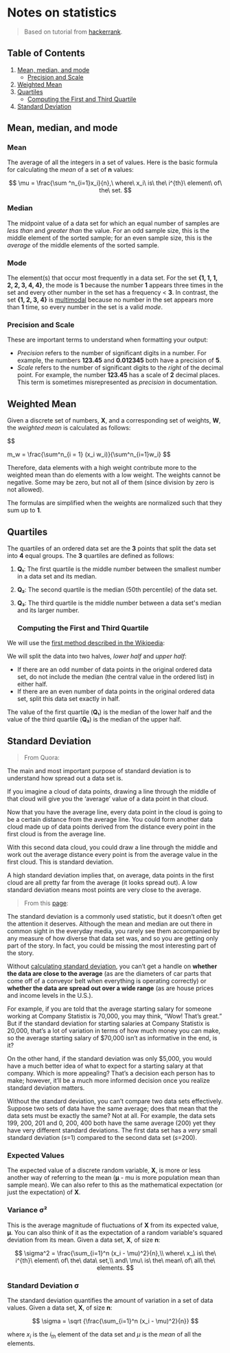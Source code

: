 # Notes on statistics

> Based on tutorial from [hackerrank](https://hackerrank.com).

## Table of Contents

1. [Mean, median, and mode](#Mean-median-and-mode)
   - [Precision and Scale](#Precision-and-Scale)
2. [Weighted Mean](#Weighted-Mean)
3. [Quartiles](#Quartiles)
   - [Computing the First and Third Quartile](#Computing-the-First-and-Third-Quartile)
4. [Standard Deviation](#Standard-Deviation)

## Mean, median, and mode

### Mean

The average of all the integers in a set of values. Here is the basic formula for calculating the *mean* of a set of **n** values:

$$
\mu = \frac{\sum ^n_{i=1}x_i}{n},\ where\ x_i\ is\ the\ i^{th}\ element\ of\ the\ set.
$$

### Median

The midpoint value of a data set for which an equal number of samples are *less than* and *greater than* the value. For an odd sample size, this is the middle element of the sorted sample; for an even sample size, this is the *average* of the middle elements of the sorted sample.

### Mode

The element(s) that occur most frequently in a data set. For the set **{1, 1, 1, 2, 2, 3, 4, 4}**, the mode is **1** because the number **1** appears three times in the set and every other number in the set has a frequency < **3**. In contrast, the set **{1, 2, 3, 4}** is [multimodal](http://mathworld.wolfram.com/Multimodal.html) because no number in the set appears more than **1** time, so every number in the set is a valid *mode*.

### Precision and Scale

These are important terms to understand when formatting your output:

- *Precision* refers to the number of significant digits in a number. For example, the numbers **123.45** and **0.012345** both have a precision of **5**.
- *Scale* refers to the number of significant digits to the *right* of the decimal point. For example, the number **123.45** has a scale of **2** decimal places. This term is sometimes misrepresented as *precision* in documentation.

## Weighted Mean

Given a discrete set of numbers, **X**, and a corresponding set of weights, **W**, the *weighted mean* is calculated as follows:

$$

m_w = \frac{\sum^n_{i = 1} (x_i w_i)}{\sum^n_{i=1}w_i}
$$

Therefore, data elements with a high weight contribute more to the weighted mean than do elements with a low weight. The weights cannot be negative. Some may be zero, but not all of them (since division by zero is not allowed).

The formulas are simplified when the weights are normalized such that they sum up to **1**.

## Quartiles

The quartiles of an ordered data set are the **3** points that split the data set into **4** equal groups. The **3** quartiles are defined as follows:

1. **Q₁**: The first quartile is the middle number between the smallest number in a data set and its median.

2. **Q₂**: The second quartile is the median (50th percentile) of the data set.

3. **Q₃**: The third quartile is the middle number between a data set's median and  its larger number.
   
   ### Computing the First and Third Quartile

We will use the [first method described in the Wikipedia](https://en.wikipedia.org/wiki/Quartile#Method_1):

We will split the data into two halves, *lower half* and *upper half*:

- If there are an odd number of data points in the original ordered data set, do not include the median (the central value in the ordered list) in either half.
- If there are an even number of data points in the original ordered data set, split this data set exactly in half.

The value of the first quartile (**Q₁**) is the median of the lower half and the value of the third quartile (**Q₃**) is the median of the upper half.

## Standard Deviation

> From Quora:

The main and most important purpose of standard deviation is to understand how spread out a data set is.

If you imagine a cloud of data points, drawing a line through the middle of that cloud will give you the ‘average’ value of a data point in that cloud.

Now that you have the average line, every data point in the cloud is going to be a certain distance from the average line. You could form another data cloud made up of data points derived from the distance every point in the first cloud is from the average line.

With this second data cloud, you could draw a line through the middle and work out the average distance every point is from the average value in the first cloud. This is standard deviation.

A high standard deviation implies that, on average, data points in the first cloud are all pretty far from the average (it looks spread out). A low standard deviation means most points are very close to the average.

> From this [page]( https://www.dummies.com/education/math/statistics/why-standard-deviation-is-an-important-statistic/ ):

The standard deviation is a commonly used statistic, but it doesn’t often get the attention it deserves. Although the mean and median are out there in common sight in the everyday media, you rarely see them accompanied by any measure of how diverse that data set was, and so you are getting only part of the story. In fact, you could be missing the most interesting part of the story.

Without [calculating standard deviation](https://www.dummies.com/education/math/statistics/how-to-calculate-standard-deviation-in-a-statistical-data-set/), you can’t get a handle on **whether the data are close to the average** (as are the diameters of car parts that come off of a conveyor belt when everything is operating correctly) or **whether the data are spread out over a wide range** (as are house prices and income levels in the U.S.).

For example, if you are told that the average starting salary for someone working at Company Statistix is 70,000, you may think, “Wow! That’s great.” But if the standard deviation for starting salaries at Company Statistix is 20,000, that’s a lot of variation in terms of how much money you can make, so the average starting salary of $70,000 isn’t as informative in the end, is it?

On the other hand, if the standard deviation was only $5,000, you would have a much better idea of what to expect for a starting salary at that company. Which is more appealing? That’s a decision each person has to make; however, it’ll be a much more informed decision once you realize standard deviation matters.

Without the standard deviation, you can’t compare two data sets effectively. Suppose two sets of data have the same average; does that mean that the data sets must be exactly the same? Not at all. For example, the data sets 199, 200, 201 and 0, 200, 400 both have the same average (200) yet they have very different standard deviations. The first data set has a *very* small standard deviation (*s*=1) compared to the second data set (*s*=200).

### Expected Values

The expected value of a discrete random variable, **X**, is more or less another way of referring to the mean (**µ** - mu is more population mean than sample mean). We can also refer to this as the mathematical expectation (or just the expectation) of **X**.

### Variance σ²

This is the average magnitude of fluctuations of **X** from its expected value, **µ**. You can also think of it as the expectation of a random variable's squared deviation from its mean. Given a data set, **X**, of size **n**:

$$
\sigma^2 = \frac{\sum_{i=1}^n (x_i - \mu)^2}{n},\\
where\ x_ᵢ\ is\ the\ i^{th}\ element\ of\ the\ data\ set,\\ and\ \mu\ is\ the\ mean\ of\ all\ the\ elements.
$$

### Standard Deviation σ

The standard deviation quantifies the amount of variation in a set of data values. Given a data set, **X**, of size **n**: 

$$
\sigma = \sqrt {\frac{\sum_{i=1}^n (x_i - \mu)^2}{n}}
$$

where $x_i$ is the $i_{th}$ element of the data set and $\mu$ is the *mean* of all the elements.